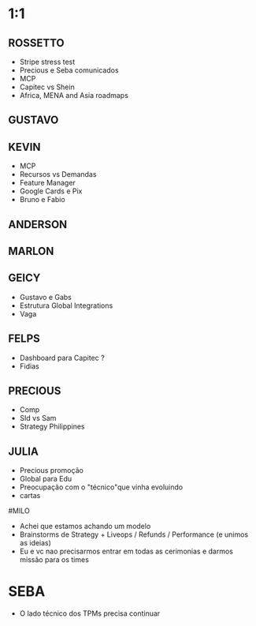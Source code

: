 
# 1:1

## ROSSETTO
- Stripe  stress test
- Precious e Seba comunicados
- MCP
- Capitec vs Shein
- Africa, MENA and Asia roadmaps
  
## GUSTAVO

## KEVIN  
- MCP
- Recursos vs Demandas
- Feature Manager
- Google Cards e Pix
- Bruno e Fabio

## ANDERSON

## MARLON

## GEICY  
- Gustavo e Gabs
- Estrutura Global Integrations
- Vaga

## FELPS
- Dashboard para Capitec ?
- Fidias

## PRECIOUS
- Comp
- SId vs Sam
- Strategy Philippines

## JULIA
- Precious promoção
- Global para Edu
- Preocupação com o "técnico"que vinha evoluindo
- cartas

#MILO
- Achei que estamos achando um modelo
- Brainstorms de Strategy + Liveops / Refunds / Performance (e unimos as ideias)
- Eu e vc nao precisarmos entrar em todas as cerimonias e darmos missão para os times

# SEBA
- O lado técnico dos TPMs precisa continuar
  

